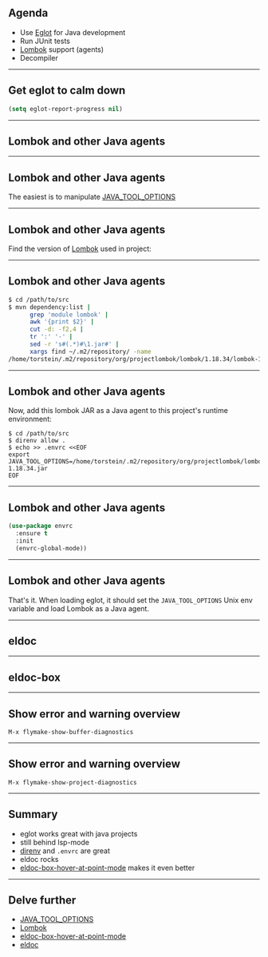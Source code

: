 
## Agenda

- Use [Eglot](https://github.com/joaotavora/eglot) for Java
  development
- Run JUnit tests
- [Lombok](https://projectlombok.org/) support (agents)
- Decompiler

---

## Get eglot to calm down

```lisp
(setq eglot-report-progress nil)
```

---

## Lombok and other Java agents

---

## Lombok and other Java agents

The easiest is to manipulate
[JAVA_TOOL_OPTIONS](https://docs.oracle.com/javase/8/docs/technotes/guides/troubleshoot/envvars002.html)

---

## Lombok and other Java agents

Find the version of [Lombok](https://projectlombok.org/) used in
project:

---

## Lombok and other Java agents

```bash
$ cd /path/to/src
$ mvn dependency:list |
      grep 'module lombok' |
      awk '{print $2}' |
      cut -d: -f2,4 |
      tr ':' '-' |
      sed -r 's#(.*)#\1.jar#' |
      xargs find ~/.m2/repository/ -name
/home/torstein/.m2/repository/org/projectlombok/lombok/1.18.34/lombok-1.18.34.jar
```

---

## Lombok and other Java agents

Now, add this lombok JAR as a Java agent to this project's runtime
environment:

```text
$ cd /path/to/src
$ direnv allow .
$ echo >> .envrc <<EOF
export JAVA_TOOL_OPTIONS=/home/torstein/.m2/repository/org/projectlombok/lombok/1.18.34/lombok-1.18.34.jar
EOF
```

---

## Lombok and other Java agents

```lisp
(use-package envrc
  :ensure t
  :init
  (envrc-global-mode))
```

---

## Lombok and other Java agents

That's it. When loading eglot, it should set the `JAVA_TOOL_OPTIONS`
Unix env variable and load Lombok as a Java agent.

---

## eldoc

---

## eldoc-box

---

## Show error and warning overview

```text
M-x flymake-show-buffer-diagnostics
```

---

## Show error and warning overview

```text
M-x flymake-show-project-diagnostics
```

---

## Summary

- eglot works great with java projects
- still behind lsp-mode
- [direnv](https://github.com/wbolster/emacs-direnv) and `.envrc` are great
- eldoc rocks
- [eldoc-box-hover-at-point-mode](https://github.com/casouri/eldoc-box) makes it even better

---

## Delve further

- [JAVA_TOOL_OPTIONS](https://docs.oracle.com/javase/8/docs/technotes/guides/troubleshoot/envvars002.html)
- [Lombok](https://projectlombok.org/)
- [eldoc-box-hover-at-point-mode](https://github.com/casouri/eldoc-box) 
- [eldoc](https://www.gnu.org/software/emacs/manual/html_node/emacs/Programming-Language-Doc.html)

